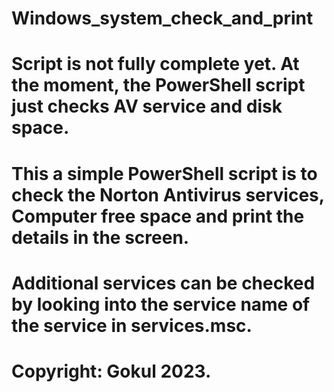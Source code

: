 # Windows_system_check_and_print

# Script is not fully complete yet. At the moment, the PowerShell script just checks AV service and disk space.

# This a simple PowerShell script is to check the Norton Antivirus services, Computer free space and print the details in the screen. 
# Additional services can be checked by looking into the service name of the service in services.msc. 
# Copyright: Gokul 2023. 
